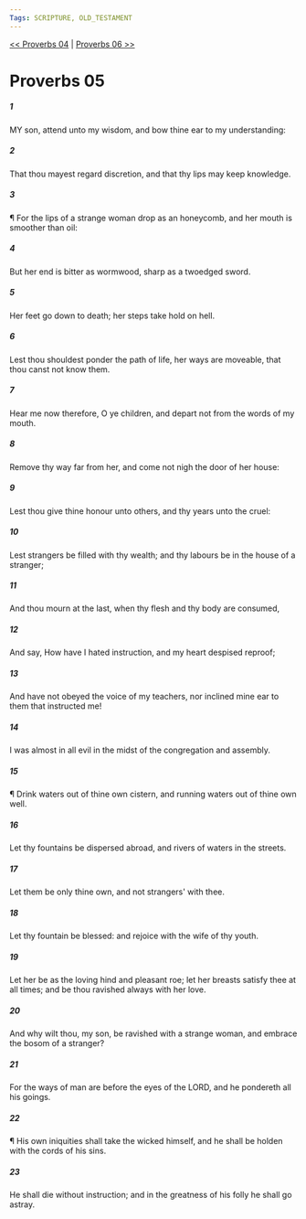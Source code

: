 ```yaml
---
Tags: SCRIPTURE, OLD_TESTAMENT
---
```


[<< Proverbs 04](OLD_TESTAMENT/20_Proverbs/Proverbs_04.md) | [Proverbs 06 >>](OLD_TESTAMENT/20_Proverbs/Proverbs_06.md)

# Proverbs 05

##### 1

MY son, attend unto my wisdom, and bow thine ear to my understanding:

##### 2

That thou mayest regard discretion, and that thy lips may keep knowledge.

##### 3

¶ For the lips of a strange woman drop as an honeycomb, and her mouth is smoother than oil:

##### 4

But her end is bitter as wormwood, sharp as a twoedged sword.

##### 5

Her feet go down to death; her steps take hold on hell.

##### 6

Lest thou shouldest ponder the path of life, her ways are moveable, that thou canst not know them.

##### 7

Hear me now therefore, O ye children, and depart not from the words of my mouth.

##### 8

Remove thy way far from her, and come not nigh the door of her house:

##### 9

Lest thou give thine honour unto others, and thy years unto the cruel:

##### 10

Lest strangers be filled with thy wealth; and thy labours be in the house of a stranger;

##### 11

And thou mourn at the last, when thy flesh and thy body are consumed,

##### 12

And say, How have I hated instruction, and my heart despised reproof;

##### 13

And have not obeyed the voice of my teachers, nor inclined mine ear to them that instructed me!

##### 14

I was almost in all evil in the midst of the congregation and assembly.

##### 15

¶ Drink waters out of thine own cistern, and running waters out of thine own well.

##### 16

Let thy fountains be dispersed abroad, and rivers of waters in the streets.

##### 17

Let them be only thine own, and not strangers' with thee.

##### 18

Let thy fountain be blessed: and rejoice with the wife of thy youth.

##### 19

Let her be as the loving hind and pleasant roe; let her breasts satisfy thee at all times; and be thou ravished always with her love.

##### 20

And why wilt thou, my son, be ravished with a strange woman, and embrace the bosom of a stranger?

##### 21

For the ways of man are before the eyes of the LORD, and he pondereth all his goings.

##### 22

¶ His own iniquities shall take the wicked himself, and he shall be holden with the cords of his sins.

##### 23

He shall die without instruction; and in the greatness of his folly he shall go astray.
